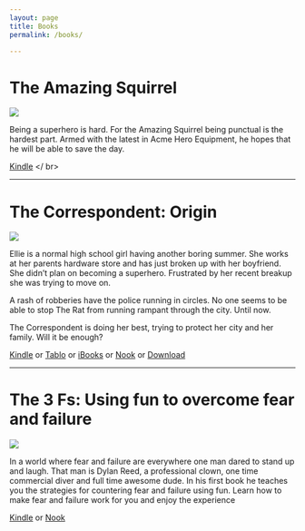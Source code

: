 ```yaml
---
layout: page
title: Books
permalink: /books/

---
```

<h1> The Amazing Squirrel</h1>
<a href = "http://dylan.la/2aJRe8j">
<img src = "https://raw.githubusercontent.com/dylanreed/dylanreed.com/gh-pages/Images/Squirrel-Stack.png" link = "http://acmeheroinc.com">
</a> 

Being a superhero is hard. For the Amazing Squirrel being punctual is the hardest part. Armed with the latest in Acme Hero Equipment, he hopes that he will be able to save the day. 

[Kindle](http://dylan.la/2aJRe8j)
</ br>



---




<h1> The Correspondent: Origin</h1>
<a href = "http://dylan.la/1SaT8L4">
<img src = "https://raw.githubusercontent.com/dylanreed/dylanreed.com/gh-pages/Images/Correspondent-1-mock.png" link = "http://acmeheroinc.com">
</a> 

Ellie is a normal high school girl having another boring summer. She works at her parents hardware store and has just broken up with her boyfriend. She didn’t plan on becoming a superhero. Frustrated by her recent breakup she was trying to move on.

A rash of robberies have the police running in circles. No one seems to be able to stop The Rat from running rampant through the city. Until now.

The Correspondent is doing her best, trying to protect her city and her family. Will it be enough?


[Kindle](http://dylan.la/1SaT8L4) or [Tablo](https://tablo.io/dylan-reed-1/the-correspondent-origin) or [iBooks](https://itunes.apple.com/us/book/the-correspondent/id1112374438?mt=11) or [Nook](http://dylan.la/1ZyrbPg) or [Download](http://dylan.la/1SZCAan)



---



<h1> The 3 Fs: Using fun to overcome fear and failure</h1>
<a href = "http://dylan.la/2anthOe">
<img src = "https://raw.githubusercontent.com/dylanreed/dylanreed.com/gh-pages/Images/The-3fs-mockup.png" link = "http://dylan.la/2anthOe">
</a> 

In a world where fear and failure are everywhere one man dared to stand up and laugh. That man is Dylan Reed, a professional clown, one time commercial diver and full time awesome dude. In his first book he teaches you the strategies for countering fear and failure using fun. Learn how to make fear and failure work for you and enjoy the experience


[Kindle](http://dylan.la/2anthOe) or [Nook](http://dylan.la/2aBtZdR)




